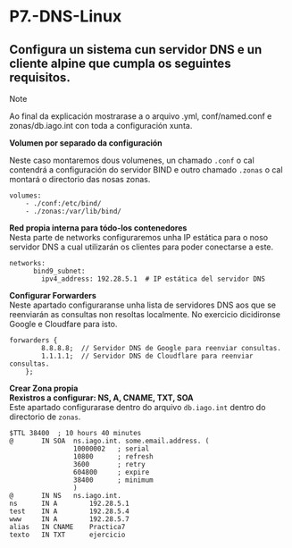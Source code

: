 # P7.-DNS-Linux

## Configura un sistema cun servidor DNS e un cliente alpine que cumpla os seguintes requisitos.

>[!NOTE]
>Ao final da explicación mostrarase a o arquivo .yml, conf/named.conf e zonas/db.iago.int con toda a configuración xunta.

**Volumen por separado da configuración** 

Neste caso montaremos dous volumenes, un chamado `.conf` o cal contendrá a configuración do servidor BIND e outro chamado `.zonas` o cal montará o directorio das nosas zonas.   
```
volumes:
    - ./conf:/etc/bind/  
    - ./zonas:/var/lib/bind/  
```

**Red propia interna para tódo-los contenedores**  
Nesta parte de networks configuraremos unha IP estática para o noso servidor DNS a cual utilizarán os clientes para poder conectarse a este.  
``` 
networks:
      bind9_subnet:
        ipv4_address: 192.28.5.1  # IP estática del servidor DNS
```

**Configurar Forwarders**  
Neste apartado configuraranse unha lista de servidores DNS aos que se reenviarán as consultas non resoltas localmente. No exercicio dicidironse Google e Cloudfare para isto.  
```
forwarders {
        8.8.8.8;  // Servidor DNS de Google para reenviar consultas.
        1.1.1.1;  // Servidor DNS de Cloudflare para reenviar consultas.
    };
```
**Crear Zona propia**  
    **Rexistros a configurar: NS, A, CNAME, TXT, SOA**  
Este apartado configurarase dentro do arquivo `db.iago.int` dentro do directorio de `zonas`.  
```
$TTL 38400	; 10 hours 40 minutes
@		IN SOA	ns.iago.int. some.email.address. (
				10000002   ; serial
				10800      ; refresh 
				3600       ; retry 
				604800     ; expire 
				38400      ; minimum 
				)
@		IN NS	ns.iago.int.
ns		IN A		192.28.5.1
test	IN A		192.28.5.4
www		IN A		192.28.5.7
alias	IN CNAME	Practica7
texto	IN TXT		ejercicio
```
